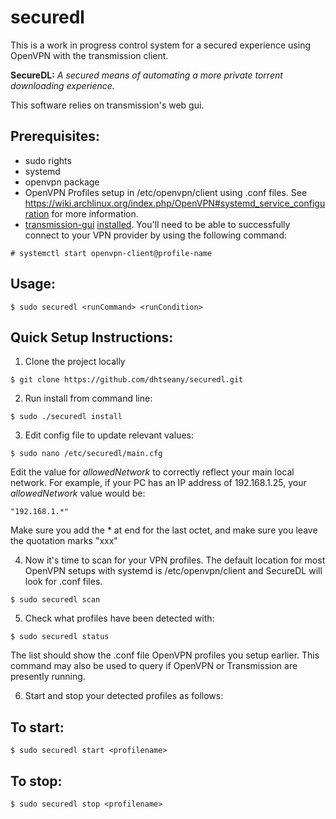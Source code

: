 # securedl

This is a work in progress control system for a secured experience using OpenVPN with the transmission client.

**SecureDL:** *A secured means of automating a more private torrent downloading experience.*

This software relies on transmission's web gui. 

## Prerequisites:
- sudo rights
- systemd
- openvpn package
- OpenVPN Profiles setup in /etc/openvpn/client using .conf files. See https://wiki.archlinux.org/index.php/OpenVPN#systemd_service_configuration for more information.
- [transmission-gui](https://www.archlinux.org/packages/extra/x86_64/transmission-cli/) [installed](https://wiki.archlinux.org/index.php/Transmission#The_GUI_way). You'll need to be able to successfully connect to your VPN provider by using the following command:
```
# systemctl start openvpn-client@profile-name
```

## Usage:
```
$ sudo securedl <runCommand> <runCondition>
```

## Quick Setup Instructions:

1. Clone the project locally
```
$ git clone https://github.com/dhtseany/securedl.git
```

2. Run install from command line:
```
$ sudo ./securedl install
```

3. Edit config file to update relevant values:
```
$ sudo nano /etc/securedl/main.cfg
```

Edit the value for *allowedNetwork* to correctly reflect your main local network. For example, if your PC has an IP address of 192.168.1.25, your *allowedNetwork* value would be: 

```
"192.168.1.*"
```
Make sure you add the * at end for the last octet, and make sure you leave the quotation marks "xxx"


4. Now it's time to scan for your VPN profiles. The default location for most OpenVPN setups with systemd is /etc/openvpn/client and SecureDL will look for .conf files.
```
$ sudo securedl scan
```

5. Check what profiles have been detected with:
```
$ sudo securedl status
```
The list should show the .conf file OpenVPN profiles you setup earlier. This command may also be used to query if OpenVPN or Transmission are presently running.

6. Start and stop your detected profiles as follows:

## To start:
```
$ sudo securedl start <profilename>
```
## To stop:
```
$ sudo securedl stop <profilename>
```